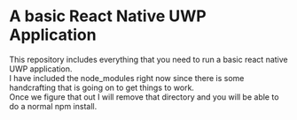 # A basic React Native UWP Application
This repository includes everything that you need to run a basic react native UWP application.  
I have included the node_modules right now since there is some handcrafting that is going on to get things to work.  
Once we figure that out I will remove that directory and you will be able to do a normal npm install.
